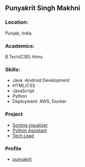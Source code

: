 ## Punyakrit Singh Makhni

### Location:
Punjab, India

### Academics:
B.Tech(CSE) Hons

### Skills:
- Java
-Android Development
- HTML/CSS
- JavaScript
- Python
- Deployment: AWS, Docker

### Project
- [Sorting visualizer](https://github.com/punyakrit/Sorting-Visualizer)
- [Python Assistant](https://github.com/punyakrit/Python-assistant)
- [Tech Lead](https://github.com/punyakrit/Tech-Lead)

### Profile
- [punyakrit](https://github.com/punyakrit)